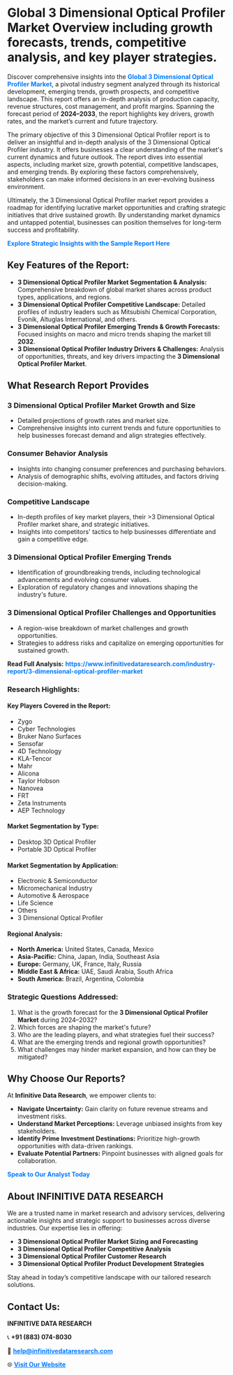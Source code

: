 <h1>Global 3 Dimensional Optical Profiler Market Overview including growth forecasts, trends, competitive analysis, and key player strategies.</h1>
<p>
Discover comprehensive insights into the 
<a href="https://www.infinitivedataresearch.com/industry-report/3-dimensional-optical-profiler-market" rel="dofollow" style="color: #007BFF; text-decoration: none;"><strong>Global 3 Dimensional Optical Profiler Market</strong></a>, a pivotal industry segment analyzed through its historical development, emerging trends, growth prospects, and competitive landscape. This report offers an in-depth analysis of production capacity, revenue structures, cost management, and profit margins. Spanning the forecast period of <strong>2024–2033</strong>, the report highlights key drivers, growth rates, and the market’s current and future trajectory.
</p>
<p>
The primary objective of this 3 Dimensional Optical Profiler report is to deliver an insightful and in-depth analysis of the 3 Dimensional Optical Profiler industry. It offers businesses a clear understanding of the market's current dynamics and future outlook. The report dives into essential aspects, including market size, growth potential, competitive landscapes, and emerging trends. By exploring these factors comprehensively, stakeholders can make informed decisions in an ever-evolving business environment.
</p>
<p>
Ultimately, the 3 Dimensional Optical Profiler market report provides a roadmap for identifying lucrative market opportunities and crafting strategic initiatives that drive sustained growth. By understanding market dynamics and untapped potential, businesses can position themselves for long-term success and profitability.
</p>
<p>
<a href="https://www.infinitivedataresearch.com/request-sample/reportId=102312" style="color: #007BFF; text-decoration: none;"><strong>Explore Strategic Insights with the Sample Report Here</strong></a>
</p>

<h2>Key Features of the Report:</h2>
<ul>
<li><strong>3 Dimensional Optical Profiler Market Segmentation & Analysis:</strong> Comprehensive breakdown of global market shares across product types, applications, and regions.</li>
<li><strong>3 Dimensional Optical Profiler Competitive Landscape:</strong> Detailed profiles of industry leaders such as Mitsubishi Chemical Corporation, Evonik, Altuglas International, and others.</li>
<li><strong>3 Dimensional Optical Profiler Emerging Trends & Growth Forecasts:</strong> Focused insights on macro and micro trends shaping the market till <strong>2032</strong>.</li>
<li><strong>3 Dimensional Optical Profiler Industry Drivers & Challenges:</strong> Analysis of opportunities, threats, and key drivers impacting the <strong>3 Dimensional Optical Profiler Market</strong>.</li>
</ul>

<h2>What Research Report Provides</h2>
<h3>3 Dimensional Optical Profiler Market Growth and Size</h3>
<ul>
<li>Detailed projections of growth rates and market size.</li>
<li>Comprehensive insights into current trends and future opportunities to help businesses forecast demand and align strategies effectively.</li>
</ul>

<h3>Consumer Behavior Analysis</h3>
<ul>
<li>Insights into changing consumer preferences and purchasing behaviors.</li>
<li>Analysis of demographic shifts, evolving attitudes, and factors driving decision-making.</li>
</ul>

<h3>Competitive Landscape</h3>
<ul>
<li>In-depth profiles of key market players, their >3 Dimensional Optical Profiler market share, and strategic initiatives.</li>
<li>Insights into competitors' tactics to help businesses differentiate and gain a competitive edge.</li>
</ul>

<h3>3 Dimensional Optical Profiler Emerging Trends</h3>
<ul>
<li>Identification of groundbreaking trends, including technological advancements and evolving consumer values.</li>
<li>Exploration of regulatory changes and innovations shaping the industry's future.</li>
</ul>

<h3>3 Dimensional Optical Profiler Challenges and Opportunities</h3>
<ul>
<li>A region-wise breakdown of market challenges and growth opportunities.</li>
<li>Strategies to address risks and capitalize on emerging opportunities for sustained growth.</li>
</ul>
<p><strong>Read Full Analysis:</strong> <a href="https://www.infinitivedataresearch.com/industry-report/3-dimensional-optical-profiler-market" rel="dofollow" style="color: #007BFF; text-decoration: none;"><strong>https://www.infinitivedataresearch.com/industry-report/3-dimensional-optical-profiler-market</strong></a></p>
<h3>Research Highlights:</h3>
<h4>Key Players Covered in the Report:</h4>
<ul><li>Zygo</li><li>Cyber Technologies</li><li>Bruker Nano Surfaces</li><li>Sensofar</li><li>4D Technology</li><li>KLA-Tencor</li><li>Mahr</li><li>Alicona</li><li>Taylor Hobson</li><li>Nanovea</li><li>FRT</li><li>Zeta Instruments</li><li>AEP Technology</li></ul>
<h4>Market Segmentation by Type:</h4>
<ul><li>Desktop 3D Optical Profiler</li><li>Portable 3D Optical Profiler</li></ul>
<h4>Market Segmentation by Application:</h4>
<ul><li>Electronic &amp; Semiconductor</li><li>Micromechanical Industry</li><li>Automotive &amp; Aerospace</li><li>Life Science</li><li>Others</li><li>3 Dimensional Optical Profiler</li></ul>

<h4>Regional Analysis:</h4>
<ul>
<li><strong>North America:</strong> United States, Canada, Mexico</li>
<li><strong>Asia-Pacific:</strong> China, Japan, India, Southeast Asia</li>
<li><strong>Europe:</strong> Germany, UK, France, Italy, Russia</li>
<li><strong>Middle East & Africa:</strong> UAE, Saudi Arabia, South Africa</li>
<li><strong>South America:</strong> Brazil, Argentina, Colombia</li>
</ul>

<h3>Strategic Questions Addressed:</h3>
<ol>
<li>What is the growth forecast for the <strong>3 Dimensional Optical Profiler Market</strong> during 2024–2032?</li>
<li>Which forces are shaping the market's future?</li>
<li>Who are the leading players, and what strategies fuel their success?</li>
<li>What are the emerging trends and regional growth opportunities?</li>
<li>What challenges may hinder market expansion, and how can they be mitigated?</li>
</ol>

<h2>Why Choose Our Reports?</h2>
<p>At <strong>Infinitive Data Research</strong>, we empower clients to:</p>
<ul>
<li><strong>Navigate Uncertainty:</strong> Gain clarity on future revenue streams and investment risks.</li>
<li><strong>Understand Market Perceptions:</strong> Leverage unbiased insights from key stakeholders.</li>
<li><strong>Identify Prime Investment Destinations:</strong> Prioritize high-growth opportunities with data-driven rankings.</li>
<li><strong>Evaluate Potential Partners:</strong> Pinpoint businesses with aligned goals for collaboration.</li>
</ul>
<p><a href="https://www.infinitivedataresearch.com/industry-report/3-dimensional-optical-profiler-market" rel="dofollow" style="color: #007BFF; text-decoration: none;"><strong>Speak to Our Analyst Today</strong></a></p>

<h2>About INFINITIVE DATA RESEARCH</h2>
<p>We are a trusted name in market research and advisory services, delivering actionable insights and strategic support to businesses across diverse industries. Our expertise lies in offering:</p>
<ul>
<li><strong>3 Dimensional Optical Profiler Market Sizing and Forecasting</strong></li>
<li><strong>3 Dimensional Optical Profiler Competitive Analysis</strong></li>
<li><strong>3 Dimensional Optical Profiler Customer Research</strong></li>
<li><strong>3 Dimensional Optical Profiler Product Development Strategies</strong></li>
</ul>
<p>Stay ahead in today’s competitive landscape with our tailored research solutions.</p>

<h2>Contact Us:</h2>
<p><strong>INFINITIVE DATA RESEARCH</strong></p>
<p>📞 <strong>+91 (883) 074-8030</strong></p>
<p>📧 <strong><a href="mailto:help@infinitivedataresearch.com" style="color: #007BFF;">help@infinitivedataresearch.com</a></strong></p>
<p>🌐 <strong><a href="https://www.infinitivedataresearch.com" rel="dofollow" style="color: #007BFF;">Visit Our Website</a></strong></p>